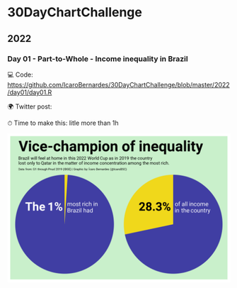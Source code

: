 # 30DayChartChallenge

## 2022
### Day 01 - Part-to-Whole - Income inequality in Brazil

💻 Code: https://github.com/IcaroBernardes/30DayChartChallenge/blob/master/2022/day01/day01.R

🌍 Twitter post: 

⏱ Time to make this: litle more than 1h

![](https://github.com/IcaroBernardes/30DayChartChallenge/blob/master/2022/day01/day01.png)
